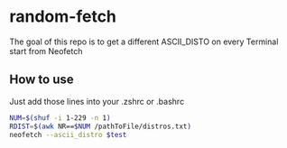 # random-fetch
The goal of this repo is to get a different ASCII_DISTO on every Terminal start from Neofetch

## How to use
Just add those lines into your .zshrc or .bashrc
```bash
NUM=$(shuf -i 1-229 -n 1)
RDIST=$(awk NR==$NUM /pathToFile/distros.txt)
neofetch --ascii_distro $test
```
